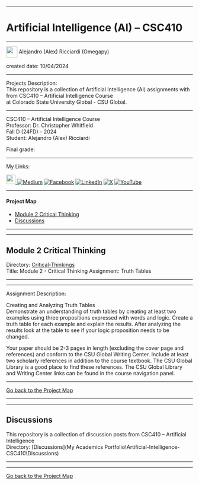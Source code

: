 ﻿-----------------------------------------------------------------------------------------------------------------------------
# Artificial Intelligence (AI) – CSC410
-----------------------------------------------------------------------------------------------------------------------------

<img width="30" height="30" align="center" src="https://github.com/user-attachments/assets/a8e0ea66-5d8f-43b3-8fff-2c3d74d57f53"> Alejandro (Alex) Ricciardi (Omegapy)   

created date: 10/04/2024  

-----------------------------------------------------------------------------------------------------------------------------

Projects Description:    
This repository is a collection of Artificial Intelligence (AI) assignments with from CSC410 – Artificial Intelligence Course  
at Colorado State University Global - CSU Global.  

-----------------------------------------------------------------------------------------------------------------------------

CSC410 – Artificial Intelligence Course   
Professor: Dr. Christopher Whitfield  
Fall D (24FD) – 2024   
Student: Alejandro (Alex) Ricciardi   

Final grade:  

-----------------------------------------------------------------------------------------------------------------------------

My Links:   

<span><a href="https://www.alexomegapy.com" target="_blank"><img width="25" height="25" src="https://github.com/user-attachments/assets/a8e0ea66-5d8f-43b3-8fff-2c3d74d57f53"></span>    [![Medium](https://img.shields.io/badge/Medium-12100E?style=for-the-badge&logo=medium&logoColor=whit)](https://medium.com/@alex.omegapy)    [![Facebook](https://img.shields.io/badge/Facebook-%231877F2.svg?logo=Facebook&logoColor=white)](https://www.facebook.com/profile.php?id=100089638857137)    [![LinkedIn](https://img.shields.io/badge/LinkedIn-%230077B5.svg?logo=linkedin&logoColor=white)](https://linkedin.com/in/alex-ricciardi)    [![X](https://img.shields.io/badge/X-black.svg?logo=X&logoColor=white)](https://x.com/AlexOmegapy)    [![YouTube](https://img.shields.io/badge/YouTube-%23FF0000.svg?logo=YouTube&logoColor=white)](https://www.youtube.com/channel/UC4rMaQ7sqywMZkfS1xGh2AA)   

-----------------------------------------------------------------------------------------------------------------------------

#### Project Map

- [Module 2 Critical Thinking](#module-2-Critical-Thinking)   
- [Discussions](#discussions)  

-----------------------------------------------------------------------------------------------------------------------------
-----------------------------------------------------------------------------------------------------------------------------
## Module 2 Critical Thinking 
Directory: [Critical-Thinkings]()  
Title: Module 2 - Critical Thinking Assignment: Truth Tables   

-----------------------------------------------------------------------------------------------------------------------------
-----------------------------------------------------------------------------------------------------------------------------

Assignment Description:  
  
Creating and Analyzing Truth Tables  
Demonstrate an understanding of truth tables by creating at least two examples using three propositions expressed with words and logic. Create a truth table for each example and explain the results. After analyzing the results look at the table to see if your logic proposition needs to be changed.  

Your paper should be 2-3 pages in length (excluding the cover page and references) and conform to the CSU Global Writing Center. Include at least two scholarly references in addition to the course textbook. The CSU Global Library is a good place to find these references. The CSU Global Library and Writing Center links can be found in the course navigation panel.  

-------------------------------------------------------------------------------------------

[Go back to the Project Map](#project-map)  

-----------------------------------------------------------------------------------------------------------------------------
-----------------------------------------------------------------------------------------------------------------------------
## Discussions 
This repository is a collection of discussion posts from CSC410 – Artificial Intelligence       
Directory: [Discussions](My Academics Portfolio\Artificial-Intelligence-CSC410\Discussions)

-----------------------------------------------------------------------------------------------------------------------------
-----------------------------------------------------------------------------------------------------------------------------

[Go back to the Project Map](#project-map)

